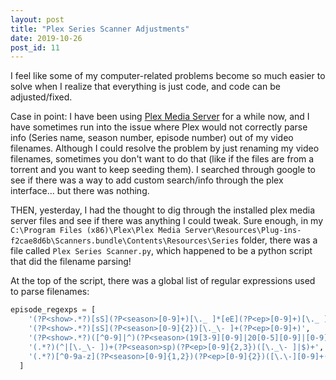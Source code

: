 ```yaml
---
layout: post
title: "Plex Series Scanner Adjustments"
date: 2019-10-26
post_id: 11
---
```


I feel like some of my computer-related problems become so much easier to solve when I realize that everything is just code, and code can be adjusted/fixed.

Case in point: I have been using [Plex Media Server](www.plex.tv) for a while now, and I have sometimes run into the issue where Plex would not correctly parse info (Series name, season number, episode number) out of my video filenames. Although I could resolve the problem by just renaming my video filenames, sometimes you don't want to do that (like if the files are from a torrent and you want to keep seeding them). I searched through google to see if there was a way to add custom search/info through the plex interface... but there was nothing. 

THEN, yesterday, I had the thought to dig through the installed plex media server files and see if there was anything I could tweak. Sure enough, in my `C:\Program Files (x86)\Plex\Plex Media Server\Resources\Plug-ins-f2cae8d6b\Scanners.bundle\Contents\Resources\Series` folder, there was a file called `Plex Series Scanner.py`, which happened to be a python script that did the filename parsing!

At the top of the script, there was a global list of regular expressions used to parse filenames:

```python
episode_regexps = [
    '(?P<show>.*?)[sS](?P<season>[0-9]+)[\._ ]*[eE](?P<ep>[0-9]+)[\._ ]*([- ]?[sS](?P<secondSeason>[0-9]+))?([- ]?[Ee+](?P<secondEp>[0-9]+))?', # S03E04-E05
    '(?P<show>.*?)[sS](?P<season>[0-9]{2})[\._\- ]+(?P<ep>[0-9]+)',                                                            # S03-03
    '(?P<show>.*?)([^0-9]|^)(?P<season>(19[3-9][0-9]|20[0-5][0-9]|[0-9]{1,2}))[Xx](?P<ep>[0-9]+)((-[0-9]+)?[Xx](?P<secondEp>[0-9]+))?',  # 3x03, 3x03-3x04, 3x03x04
    '(.*?)(^|[\._\- ])+(?P<season>sp)(?P<ep>[0-9]{2,3})([\._\- ]|$)+',  # SP01 (Special 01, equivalent to S00E01)
    '(.*?)[^0-9a-z](?P<season>[0-9]{1,2})(?P<ep>[0-9]{2})([\.\-][0-9]+(?P<secondEp>[0-9]{2})([ \-_\.]|$)[\.\-]?)?([^0-9a-z%]|$)' # .602.
  ]
```


